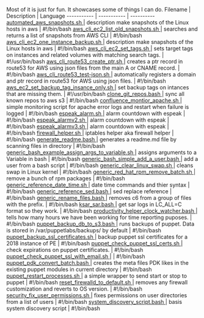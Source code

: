 Most of it is just for fun. 
  It showcases some of things I can do.
  Filename | Description | Language
  ----------- | ----------- | ----------
<a href="https://github.com/zeekus/bash/blob/master/automated_aws_snapshots.sh"> automated_aws_snapshots.sh </a>   |  description make snapshots of the Linux hosts in aws | #!/bin/bash 
<a href="https://github.com/zeekus/bash/blob/master/aws_cli_ec2_list_old_snapshots.sh"> aws_cli_ec2_list_old_snapshots.sh </a>   |   searches and returns a list of snapshots from AWS CLI | #!/bin/bash 
<a href="https://github.com/zeekus/bash/blob/master/aws_cli_ec2_one_instance_backup.sh"> aws_cli_ec2_one_instance_backup.sh </a>   |  description make snapshots of the Linux hosts in aws | #!/bin/bash 
<a href="https://github.com/zeekus/bash/blob/master/aws_cli_ec2_set_tags.sh"> aws_cli_ec2_set_tags.sh </a>   |   sets target tags on instances and related volumes with matching search tags. | #!/usr/bin/bash 
<a href="https://github.com/zeekus/bash/blob/master/aws_cli_route53_create_ptr.sh"> aws_cli_route53_create_ptr.sh </a>   |   creates a ptr record in route53 for AWS using json files from the main A or CNAME record. | #!/bin/bash 
<a href="https://github.com/zeekus/bash/blob/master/aws_cli_route53_test-json.sh"> aws_cli_route53_test-json.sh </a>   |   automatically registers a domain and ptr record in route53 for AWS using json files. | #!/bin/bash 
<a href="https://github.com/zeekus/bash/blob/master/aws_ec2_set_backup_tag_insance_only.sh"> aws_ec2_set_backup_tag_insance_only.sh </a>   |   set backup tags on intances that are missing them. | #!/usr/bin/bash 
<a href="https://github.com/zeekus/bash/blob/master/clone_git_repos.bash"> clone_git_repos.bash </a>   |   sync all known repos to aws s3 | #!/bin/bash 
<a href="https://github.com/zeekus/bash/blob/master/confluence_montior_apache.sh"> confluence_montior_apache.sh </a>   |   simple monitoring script for apache error logs and restart when failure is logged | #!/bin/bash 
<a href="https://github.com/zeekus/bash/blob/master/espeak_alarm.sh"> espeak_alarm.sh </a>   |   alarm countdown with espeak | #!/bin/bash 
<a href="https://github.com/zeekus/bash/blob/master/espeak_alarmv2.sh"> espeak_alarmv2.sh </a>   |   alarm countdown with espeak | #!/bin/bash 
<a href="https://github.com/zeekus/bash/blob/master/espeak_alarmv3.sh"> espeak_alarmv3.sh </a>   |   alarm countdown with espeak | #!/bin/bash 
<a href="https://github.com/zeekus/bash/blob/master/firewall_helper.sh"> firewall_helper.sh </a>   |   iptables helper aka firewall helper | #!/bin/bash 
<a href="https://github.com/zeekus/bash/blob/master/generate_readme.bash"> generate_readme.bash </a>   |   generates a readme.md file by scanning files in directory | #!/bin/bash 
<a href="https://github.com/zeekus/bash/blob/master/generic_bash_example_assign_args_to_variable.sh"> generic_bash_example_assign_args_to_variable.sh </a>   |   assigns arguments to a Variable in bash | #!/bin/bash 
<a href="https://github.com/zeekus/bash/blob/master/generic_bash_simple_add_a_user.bash"> generic_bash_simple_add_a_user.bash </a>   |   add a user from a bash script | #!/bin/bash 
<a href="https://github.com/zeekus/bash/blob/master/generic_clear_linux_swap.sh"> generic_clear_linux_swap.sh </a>   |   cleans swap in Linux kernel | #!/bin/bash 
<a href="https://github.com/zeekus/bash/blob/master/generic_red_hat_rpm_remove_batch.sh"> generic_red_hat_rpm_remove_batch.sh </a>   |   remove a bunch of rpm packages | #!/bin/bash 
<a href="https://github.com/zeekus/bash/blob/master/generic_reference_date_time.sh"> generic_reference_date_time.sh </a>   |   date time commands and thier syntax | #!/bin/bash 
<a href="https://github.com/zeekus/bash/blob/master/generic_reference_sed.bash"> generic_reference_sed.bash </a>   |   sed replace reference | #!/bin/bash 
<a href="https://github.com/zeekus/bash/blob/master/generic_rename_files.bash"> generic_rename_files.bash </a>   |   removes c6 from a group of files with the prefix. | #!/bin/bash 
<a href="https://github.com/zeekus/bash/blob/master/ksar_sar.bash"> ksar_sar.bash </a>   |   get sar logs in LC_ALL=C format so they work. | #!/bin/bash 
<a href="https://github.com/zeekus/bash/blob/master/productivity_helper_clock_watcher.bash"> productivity_helper_clock_watcher.bash </a>   |   tells how many hours we have been working for time reporting puposes. | #!/bin/bash 
<a href="https://github.com/zeekus/bash/blob/master/puppet_backup_db_to_s3.bash"> puppet_backup_db_to_s3.bash </a>   |   runs backups of puppet. Data is stored in /var/puppetlabs/backups/ by default | #!/bin/bash 
<a href="https://github.com/zeekus/bash/blob/master/puppet_backup_ssl_certificates.sh"> puppet_backup_ssl_certificates.sh </a>   |   backup puppet ssl certificates for a 2018 instance of PE | #!/bin/bash 
<a href="https://github.com/zeekus/bash/blob/master/puppet_check_puppet_ssl_certs.sh"> puppet_check_puppet_ssl_certs.sh </a>   |   check expirations on puppet certificates. | #!/bin/bash 
<a href="https://github.com/zeekus/bash/blob/master/puppet_check_puppet_ssl_with_email.sh"> puppet_check_puppet_ssl_with_email.sh </a>   |   | #!/bin/bash 
<a href="https://github.com/zeekus/bash/blob/master/puppet_pdk_convert_batch.bash"> puppet_pdk_convert_batch.bash </a>   |   creates the meta files PDK likes in the existing puppet modules in current directory | #!/bin/bash 
<a href="https://github.com/zeekus/bash/blob/master/puppet_restart_processes.sh"> puppet_restart_processes.sh </a>   |   a simple wrapper to send start or stop to puppet | #!/bin/bash 
<a href="https://github.com/zeekus/bash/blob/master/reset_firewalld_to_default.sh"> reset_firewalld_to_default.sh </a>   |   removes any firewall customization and reverts to OS version. | #!/bin/bash 
<a href="https://github.com/zeekus/bash/blob/master/security_fix_user_permissions.sh"> security_fix_user_permissions.sh </a>   |   fixes permissions on user directories from a list of users | #!/bin/bash 
<a href="https://github.com/zeekus/bash/blob/master/system_discovery_script.bash"> system_discovery_script.bash </a>   |   basis system discovery script | #!/bin/bash 
